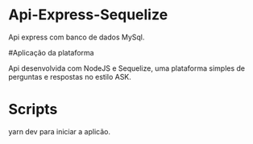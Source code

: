 # Api-Express-Sequelize

Api express com  banco de dados MySql.

#Aplicação da plataforma

Api desenvolvida com NodeJS e Sequelize, uma plataforma simples de perguntas e respostas no estilo ASK. 

# Scripts
yarn dev para iniciar a aplicão.
